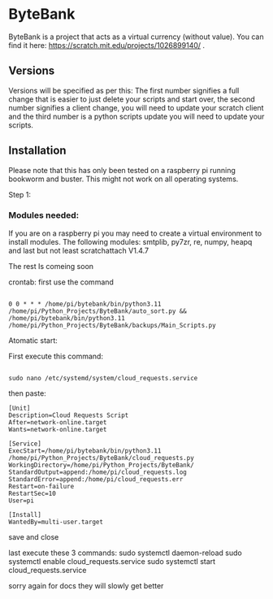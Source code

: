 # ByteBank
ByteBank is a project that acts as a virtual currency (without value). You can find it here: https://scratch.mit.edu/projects/1026899140/ .

## Versions
Versions will be specified as per this: The first number signifies a full change that is easier to just delete your scripts and start over, the second number signifies a client change, you will need to update your scratch client and the third number is a python scripts update you will need to update your scripts.
## Installation
Please note that this has only been tested on a raspberry pi running bookworm and buster. This might not work on all operating systems. 

Step 1:

### Modules needed: 
If you are on a raspberry pi you may need to create a virtual environment to install modules. The following modules: smtplib, py7zr, re, numpy, heapq and last but not least scratchattach V1.4.7

The rest Is comeing soon 


crontab: 
first use the command
```

0 0 * * * /home/pi/bytebank/bin/python3.11 /home/pi/Python_Projects/ByteBank/auto_sort.py && /home/pi/bytebank/bin/python3.11 /home/pi/Python_Projects/ByteBank/backups/Main_Scripts.py
```


Atomatic start:

First execute this command:

```

sudo nano /etc/systemd/system/cloud_requests.service
```

then paste:
```
[Unit]
Description=Cloud Requests Script
After=network-online.target
Wants=network-online.target

[Service]
ExecStart=/home/pi/bytebank/bin/python3.11 /home/pi/Python_Projects/ByteBank/cloud_requests.py
WorkingDirectory=/home/pi/Python_Projects/ByteBank/
StandardOutput=append:/home/pi/cloud_requests.log
StandardError=append:/home/pi/cloud_requests.err
Restart=on-failure
RestartSec=10
User=pi

[Install]
WantedBy=multi-user.target
```
save and close

last execute these 3 commands:
sudo systemctl daemon-reload
sudo systemctl enable cloud_requests.service
sudo systemctl start cloud_requests.service

sorry again for docs they will slowly get better
